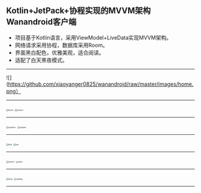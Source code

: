 ## Kotlin+JetPack+协程实现的MVVM架构Wanandroid客户端

- 项目基于Kotlin语言，采用ViewModel+LiveData实现MVVM架构。
- 网络请求采用协程，数据库采用Room。
- 界面黑白配色，优雅美观，适合阅读。
- 适配了白天黑夜模式。

------

![](https://github.com/xiaoyanger0825/wanandroid/raw/master/images/home.png）

------

<img src="https://github.com/xiaoyanger0825/wanandroid/raw/master/images/home.png" alt="home" style="zoom:36%;" />    <img src="https://github.com/xiaoyanger0825/wanandroid/raw/master/images/project.png" alt="project" style="zoom:36%;" />

------

<img src="https://github.com/xiaoyanger0825/wanandroid/raw/master/images/system+.png" alt="system+" style="zoom:36%;" />    <img src="https://github.com/xiaoyanger0825/wanandroid/raw/master/images/system.png" alt="system" style="zoom: 36%;" />

------

<img src="https://github.com/xiaoyanger0825/wanandroid/raw/master/images/find.png" alt="find" style="zoom:36%;" />    <img src="https://github.com/xiaoyanger0825/wanandroid/raw/master/images/nav.png" alt="nav" style="zoom:36%;" />

------

<img src="https://github.com/xiaoyanger0825/wanandroid/raw/master/images/search.png" alt="search" style="zoom:36%;" />    <img src="https://github.com/xiaoyanger0825/wanandroid/raw/master/images/share.png" alt="share" style="zoom: 33%;" />

------

<img src="https://github.com/xiaoyanger0825/wanandroid/raw/master/images/mine.png" alt="mine" style="zoom:36%;" />    <img src="https://github.com/xiaoyanger0825/wanandroid/raw/master/images/setting.png" alt="setting" style="zoom:36%;" />

------

